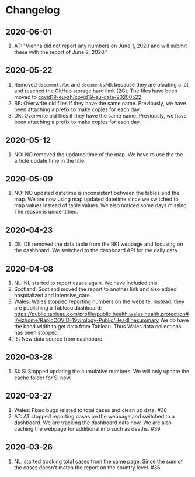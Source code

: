 # Changelog

## 2020-06-01

1. AT: "Vienna did not report any numbers on June 1, 2020 and will submit these with the report of June 2, 2020."

## 2020-05-22

1. Removed `documents/be` and `documents/dk` because they are bloating a lot and reached the GitHub storage hard limit (2G). The files have been moved to [covid19-eu-zh/covid19-eu-data-20200522](https://github.com/covid19-eu-zh/covid19-eu-data-20200522).
2. BE: Overwrite old files if they have the same name. Previously, we have been attaching a prefix to make copies for each day.
3. DK: Overwrite old files if they have the same name. Previously, we have been attaching a prefix to make copies for each day.

## 2020-05-12

1. NO: NO removed the updated time of the map. We have to use the the article update time in the title.

## 2020-05-09

1. NO: NO updated datetime is inconsistent between the tables and the map. We are now using map updated datetime since we switched to map values instead of table values. We also noticed some days missing. The reason is unidentified.

## 2020-04-23

1. DE: DE removed the data table from the RKI webpage and focusing on the dashboard. We switched to the dashboard API for the daily data.

## 2020-04-08

1. NL: NL started to report cases again. We have included this.
2. Scotland: Scotland moved the report to another link and also added hospitalized and intensive_care.
3. Wales: Wales stopped reporting numbers on the website. Instead, they are publishing a Tableau dashboard: https://public.tableau.com/profile/public.health.wales.health.protection#!/vizhome/RapidCOVID-19virology-Public/Headlinesummary We do have the band width to get data from Tableau. Thus Wales data collections has been stopped.
4. IE: New data source from dashboard.

## 2020-03-28

1. SI: SI Stopped updating the cumulative numbers. We will only update the cache folder for SI now.

## 2020-03-27

1. Wales: Fixed bugs related to total cases and clean up data. #38
2. AT: AT stopped reporting cases on the webpage and switched to a dashboard. We are tracking the dashboard data now. We are also caching the webpage for additional info such as deaths. #39

## 2020-03-26

1. NL: started tracking total cases from the same page. Since the sum of the cases doesn't match the report on the country level. #36